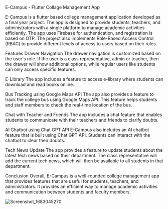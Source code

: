 E-Campus - Flutter Collage Management App

E-Campus is a flutter based college management application developed as a final year project. The app is designed to provide students, teachers, and administrators with a single platform to manage academic activities efficiently. The app uses Firebase for authentication, and registration is based on OTP. The project also implements Role-Based Access Control (RBAC) to provide different levels of access to users based on their roles.

Features
Drawer Navigation
The drawer navigation is customized based on the user's role. If the user is a class representative, admin or teacher, then the drawer will show additional options, while regular users like students can only access specific features.

E-Library
The app includes a feature to access e-library where students can download and read books online.

Bus Tracking using Google Maps API
The app also provides a feature to track the college bus using Google Maps API. This feature helps students and staff members to check the real-time location of the bus.

Chat with Teacher and Friends
The app includes a chat feature that enables students to communicate with their teachers and friends to clarify doubts.

AI Chatbot using Chat GPT API
E-Campus also includes an AI chatbot feature that is built using Chat GPT API. Students can interact with the chatbot to clear their doubts.

Tech News Update
The app provides a feature to update students about the latest tech news based on their department. The class representative will add the current tech news, which will then be available to all students in that department.


Conclusion
Overall, E-Campus is a well-rounded college management app that provides features that are useful for students, teachers, and administrators. It provides an efficient way to manage academic activities and communication between students and faculty members.

![Screenshot_1683045270](https://github.com/Muhammed-Shiyas/E-Campus/assets/103557196/774a33aa-6d2a-499f-8bee-5b25448cc6e5)



